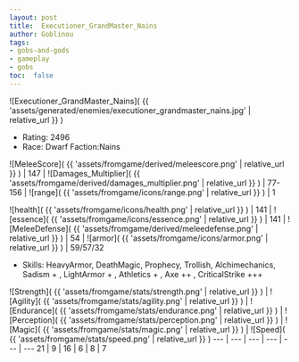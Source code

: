 ```yaml
---
layout: post
title:  Executioner_GrandMaster_Nains
author: Goblinou
tags:
- gobs-and-gods
- gameplay
- gobs
toc:  false
---
```


![Executioner_GrandMaster_Nains]( {{ 'assets/generated/enemies/executioner_grandmaster_nains.jpg' | relative_url }} )
- Rating: 2496
- Race: Dwarf  Faction:Nains

![MeleeScore]( {{ 'assets/fromgame/derived/meleescore.png' | relative_url }} ) | 147 | ![Damages_Multiplier]( {{ 'assets/fromgame/derived/damages_multiplier.png' | relative_url }} ) | 77-156 | ![range]( {{ 'assets/fromgame/icons/range.png' | relative_url }} ) | 1


![health]( {{ 'assets/fromgame/icons/health.png' | relative_url }} ) | 141 | ![essence]( {{ 'assets/fromgame/icons/essence.png' | relative_url }} ) | 141 | ![MeleeDefense]( {{ 'assets/fromgame/derived/meleedefense.png' | relative_url }} ) | 54 | ![armor]( {{ 'assets/fromgame/icons/armor.png' | relative_url }} ) | 59/57/32

* Skills: HeavyArmor, DeathMagic, Prophecy, Trollish, Alchimechanics, Sadism + , LightArmor + , Athletics + , Axe ++ , CriticalStrike +++ 

![Strength]( {{ 'assets/fromgame/stats/strength.png' | relative_url }} ) | ![Agility]( {{ 'assets/fromgame/stats/agility.png' | relative_url }} ) | ![Endurance]( {{ 'assets/fromgame/stats/endurance.png' | relative_url }} ) | ![Perception]( {{ 'assets/fromgame/stats/perception.png' | relative_url }} ) | ![Magic]( {{ 'assets/fromgame/stats/magic.png' | relative_url }} ) | ![Speed]( {{ 'assets/fromgame/stats/speed.png' | relative_url }} )
--- | --- | --- | --- | --- | ---
21 | 9 | 16 | 6 | 8 | 7
